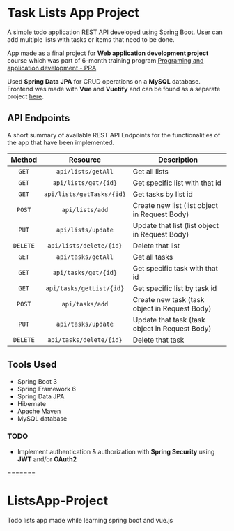 # Task Lists App Project
A simple todo application REST API developed using Spring Boot. User can add multiple lists with tasks or items that need to be done.

App made as a final project for **Web application development project** course which was part of 6-month training program [Programing and application development - PRA](https://www.fis.unm.si/studijski-programi/polletna-izobrazevanja/).

Used **Spring Data JPA** for CRUD operations on a **MySQL** database. Frontend was made with **Vue** and **Vuetify** and can be found as a separate project [here](https://github.com/Karantos/ListsApp-VueFrontend). 

## API Endpoints
A short summary of available REST API Endpoints for the functionalities of the app that have been implemented.

| Method |   Resource               | Description                      |
| :----: | :-----------:            | -------------                    |
| `GET`  | `api/lists/getAll`          | Get all lists                    |
| `GET`  | `api/lists/get/{id}`        | Get specific list with that id   |
| `GET`  | `api/lists/getTasks/{id}`    | Get tasks by list id  |
| `POST`  | `api/lists/add`            | Create new list (list object in Request Body)                   |
| `PUT`  | `api/lists/update`          | Update that list (list object in Request Body)                    |
| `DELETE`  | `api/lists/delete/{id}`  | Delete that list                     |
| `GET`  | `api/tasks/getAll`          | Get all tasks                    |
| `GET`  | `api/tasks/get/{id}`          | Get specific task with that id                 |
| `GET`  | `api/tasks/getList/{id}`          | Get specific list by task id                   |
| `POST`  | `api/tasks/add`          | Create new task (task object in Request Body)                |
| `PUT`  | `api/tasks/update`          | Update that task (task object in Request Body)                  |
| `DELETE`  | `api/tasks/delete/{id}`  | Delete that task                     |

## Tools Used
* Spring Boot 3
* Spring Framework 6
* Spring Data JPA
* Hibernate
* Apache Maven
* MySQL database

### TODO
* Implement authentication & authorization with **Spring Security** using **JWT** and/or **OAuth2**

=======
# ListsApp-Project
Todo lists app made while learning spring boot and vue.js 

